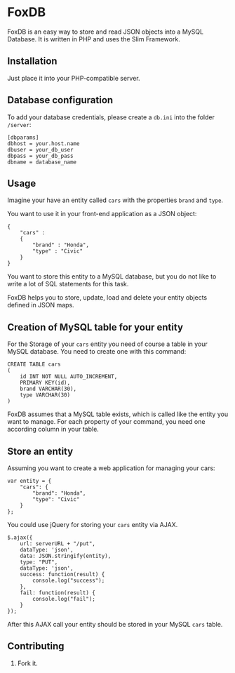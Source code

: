 FoxDB
=====

FoxDB is an easy way to store and read JSON objects into a MySQL Database.
It is written in PHP and uses the Slim Framework.

Installation
-----------

Just place it into your PHP-compatible server.

Database configuration
----------------------

To add your database credentials, please create a `db.ini` into the folder `/server`:

    [dbparams]
    dbhost = your.host.name
    dbuser = your_db_user
    dbpass = your_db_pass
    dbname = database_name

Usage
-----

Imagine your have an entity called `cars` with the properties `brand` and `type`.

You want to use it in your front-end application as a JSON object:

    {
        "cars" : 
        {
            "brand" : "Honda",
            "type" : "Civic"
        }
    }

You want to store this entity to a MySQL database, but you do not like to write a lot of SQL statements for this task.

FoxDB helps you to store, update, load and delete your entity objects defined in JSON maps.

Creation of MySQL table for your entity
---------------------------------------

For the Storage of your `cars` entity you need of course a table in your MySQL database. You need to create one with this command:

    CREATE TABLE cars 
    (
        id INT NOT NULL AUTO_INCREMENT, 
        PRIMARY KEY(id),
        brand VARCHAR(30),
        type VARCHAR(30)
    )


FoxDB assumes that a MySQL table exists, which is called like the entity you want to manage. For each property of your command, you need  one according column in your table.

Store an entity
---------------

Assuming you want to create a web application for managing your cars:

    var entity = {
        "cars": {
            "brand": "Honda",
            "type": "Civic"
        }
    };

You could use jQuery for storing your `cars` entity via AJAX.

    $.ajax({
        url: serverURL + "/put",
        dataType: 'json',
        data: JSON.stringify(entity),
        type: "PUT",
        dataType: 'json',
        success: function(result) {
            console.log("success");
        },
        fail: function(result) {
            console.log("fail");
        }
    });

After this AJAX call your entity should be stored in your MySQL `cars` table.

Contributing
------------

1. Fork it.
